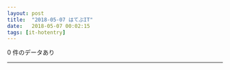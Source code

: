 ```yaml
---
layout: post
title:  "2018-05-07 はてぶIT"
date:   2018-05-07 00:02:15
tags: [it-hotentry]
---
```

0 件のデータあり

<hr>
